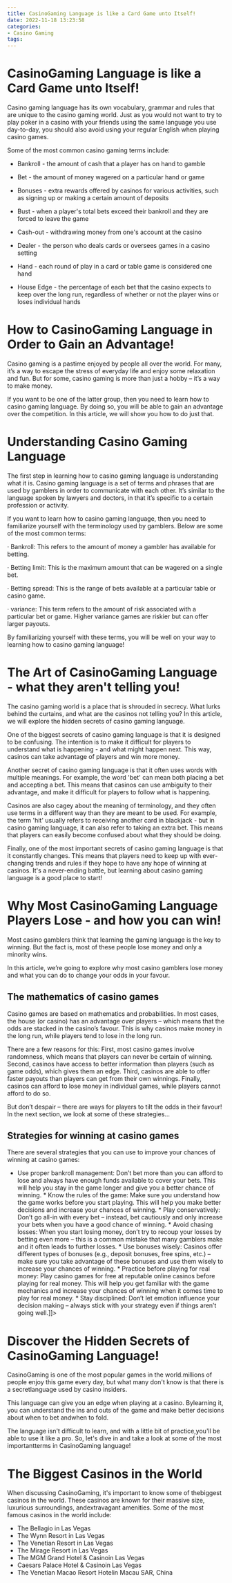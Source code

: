 ```yaml
---
title: CasinoGaming Language is like a Card Game unto Itself!
date: 2022-11-18 13:23:58
categories:
- Casino Gaming
tags:
---
```



#  CasinoGaming Language is like a Card Game unto Itself!

Casino gaming language has its own vocabulary, grammar and rules that are unique to the casino gaming world. Just as you would not want to try to play poker in a casino with your friends using the same language you use day-to-day, you should also avoid using your regular English when playing casino games.

Some of the most common casino gaming terms include:

* Bankroll - the amount of cash that a player has on hand to gamble

* Bet - the amount of money wagered on a particular hand or game

* Bonuses - extra rewards offered by casinos for various activities, such as signing up or making a certain amount of deposits

* Bust - when a player's total bets exceed their bankroll and they are forced to leave the game

* Cash-out - withdrawing money from one's account at the casino

* Dealer - the person who deals cards or oversees games in a casino setting

* Hand - each round of play in a card or table game is considered one hand

* House Edge - the percentage of each bet that the casino expects to keep over the long run, regardless of whether or not the player wins or loses individual hands

#  How to CasinoGaming Language in Order to Gain an Advantage!

Casino gaming is a pastime enjoyed by people all over the world. For many, it’s a way to escape the stress of everyday life and enjoy some relaxation and fun. But for some, casino gaming is more than just a hobby – it’s a way to make money.

If you want to be one of the latter group, then you need to learn how to casino gaming language. By doing so, you will be able to gain an advantage over the competition. In this article, we will show you how to do just that.

# Understanding Casino Gaming Language

The first step in learning how to casino gaming language is understanding what it is. Casino gaming language is a set of terms and phrases that are used by gamblers in order to communicate with each other. It’s similar to the language spoken by lawyers and doctors, in that it’s specific to a certain profession or activity.

If you want to learn how to casino gaming language, then you need to familiarize yourself with the terminology used by gamblers. Below are some of the most common terms:

· Bankroll: This refers to the amount of money a gambler has available for betting.

· Betting limit: This is the maximum amount that can be wagered on a single bet.

· Betting spread: This is the range of bets available at a particular table or casino game.

· variance: This term refers to the amount of risk associated with a particular bet or game. Higher variance games are riskier but can offer larger payouts.

By familiarizing yourself with these terms, you will be well on your way to learning how to casino gaming language!

#  The Art of CasinoGaming Language - what they aren't telling you!

The casino gaming world is a place that is shrouded in secrecy. What lurks behind the curtains, and what are the casinos not telling you? In this article, we will explore the hidden secrets of casino gaming language.

One of the biggest secrets of casino gaming language is that it is designed to be confusing. The intention is to make it difficult for players to understand what is happening - and what might happen next. This way, casinos can take advantage of players and win more money.

Another secret of casino gaming language is that it often uses words with multiple meanings. For example, the word 'bet' can mean both placing a bet and accepting a bet. This means that casinos can use ambiguity to their advantage, and make it difficult for players to follow what is happening.

Casinos are also cagey about the meaning of terminology, and they often use terms in a different way than they are meant to be used. For example, the term 'hit' usually refers to receiving another card in blackjack - but in casino gaming language, it can also refer to taking an extra bet. This means that players can easily become confused about what they should be doing.

Finally, one of the most important secrets of casino gaming language is that it constantly changes. This means that players need to keep up with ever-changing trends and rules if they hope to have any hope of winning at casinos. It's a never-ending battle, but learning about casino gaming language is a good place to start!

#  Why Most CasinoGaming Language Players Lose - and how you can win!

Most casino gamblers think that learning the gaming language is the key to winning. But the fact is, most of these people lose money and only a minority wins.

In this article, we’re going to explore why most casino gamblers lose money and what you can do to change your odds in your favour.

## The mathematics of casino games

Casino games are based on mathematics and probabilities. In most cases, the house (or casino) has an advantage over players – which means that the odds are stacked in the casino’s favour. This is why casinos make money in the long run, while players tend to lose in the long run.

There are a few reasons for this: First, most casino games involve randomness, which means that players can never be certain of winning. Second, casinos have access to better information than players (such as game odds), which gives them an edge. Third, casinos are able to offer faster payouts than players can get from their own winnings. Finally, casinos can afford to lose money in individual games, while players cannot afford to do so.

But don’t despair – there are ways for players to tilt the odds in their favour! In the next section, we look at some of these strategies…

## Strategies for winning at casino games

There are several strategies that you can use to improve your chances of winning at casino games:

* Use proper bankroll management: Don’t bet more than you can afford to lose and always have enough funds available to cover your bets. This will help you stay in the game longer and give you a better chance of winning. * Know the rules of the game: Make sure you understand how the game works before you start playing. This will help you make better decisions and increase your chances of winning. * Play conservatively: Don’t go all-in with every bet – instead, bet cautiously and only increase your bets when you have a good chance of winning. * Avoid chasing losses: When you start losing money, don’t try to recoup your losses by betting even more – this is a common mistake that many gamblers make and it often leads to further losses. * Use bonuses wisely: Casinos offer different types of bonuses (e.g., deposit bonuses, free spins, etc.) – make sure you take advantage of these bonuses and use them wisely to increase your chances of winning. * Practice before playing for real money: Play casino games for free at reputable online casinos before playing for real money. This will help you get familiar with the game mechanics and increase your chances of winning when it comes time to play for real money. * Stay disciplined: Don’t let emotion influence your decision making – always stick with your strategy even if things aren’t going well.]]>

#  Discover the Hidden Secrets of CasinoGaming Language!

CasinoGaming is one of the most popular games in the world.millions of people enjoy this game every day, but what many don't know is that there is a secretlanguage used by casino insiders.

This language can give you an edge when playing at a casino. Bylearning it, you can understand the ins and outs of the game and make better decisions about when to bet andwhen to fold.

The language isn't difficult to learn, and with a little bit of practice,you'll be able to use it like a pro. So, let's dive in and take a look at some of the most importantterms in CasinoGaming language!

# The Biggest Casinos in the World

When discussing CasinoGaming, it's important to know some of thebiggest casinos in the world. These casinos are known for their massive size, luxurious surroundings, andextravagant amenities. Some of the most famous casinos in the world include:

* The Bellagio in Las Vegas
* The Wynn Resort in Las Vegas
* The Venetian Resort in Las Vegas
* The Mirage Resort in Las Vegas
* The MGM Grand Hotel & Casinoin Las Vegas
* Caesars Palace Hotel & Casinoin Las Vegas
* The Venetian Macao Resort Hotelin Macau SAR, China